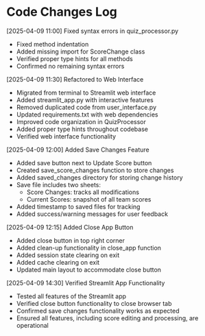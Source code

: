 # Code Changes Log

[2025-04-09 11:00] Fixed syntax errors in quiz_processor.py

- Fixed method indentation
- Added missing import for ScoreChange class
- Verified proper type hints for all methods
- Confirmed no remaining syntax errors

[2025-04-09 11:30] Refactored to Web Interface

- Migrated from terminal to Streamlit web interface
- Added streamlit_app.py with interactive features
- Removed duplicated code from user_interface.py
- Updated requirements.txt with web dependencies
- Improved code organization in QuizProcessor
- Added proper type hints throughout codebase
- Verified web interface functionality

[2025-04-09 12:00] Added Save Changes Feature

- Added save button next to Update Score button
- Created save_score_changes function to store changes
- Added saved_changes directory for storing change history
- Save file includes two sheets:
  - Score Changes: tracks all modifications
  - Current Scores: snapshot of all team scores
- Added timestamp to saved files for tracking
- Added success/warning messages for user feedback

[2025-04-09 12:15] Added Close App Button

- Added close button in top right corner
- Added clean-up functionality in close_app function
- Added session state clearing on exit
- Added cache clearing on exit
- Updated main layout to accommodate close button

[2025-04-09 14:30] Verified Streamlit App Functionality

- Tested all features of the Streamlit app
- Verified close button functionality to close browser tab
- Confirmed save changes functionality works as expected
- Ensured all features, including score editing and processing, are operational
